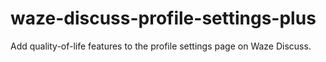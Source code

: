 # waze-discuss-profile-settings-plus
Add quality-of-life features to the profile settings page on Waze Discuss.

